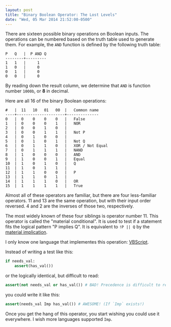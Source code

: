 ```yaml
---
layout: post
title: "Binary Boolean Operator: The Lost Levels"
date: "Wed, 05 Mar 2014 21:52:00-0500"
---
```

There are sixteen possible binary operations on Boolean inputs.
The operations can be numbered based on the truth table used to generate them.
For example, the `AND` function is defined by the following truth table:

```
P   Q   |  P AND Q
--------+---------
1   1   |     1
1   0   |     0
0   1   |     0
0   0   |     0
```
By reading down the result column, we determine that `AND` is function number `1000b`, or **8** in decimal.

Here are all 16 of the binary Boolean operations:

```
#   |  11   10   01   00  |   Common name
----+---------------------+--------------
0   |  0    0    0    0   |   False
1   |  0    0    0    1   |   NOR
2   |  0    0    1    0   |
3   |  0    0    1    1   |   Not P
4   |  0    1    0    0   |
5   |  0    1    0    1   |   Not Q
6   |  0    1    1    0   |   XOR / Not Equal
7   |  0    1    1    1   |   NAND
8   |  1    0    0    0   |   AND
9   |  1    0    0    1   |   Equal
10  |  1    0    1    0   |   Q
11  |  1    0    1    1   |
12  |  1    1    0    0   |   P
13  |  1    1    0    1   |
14  |  1    1    1    0   |   OR
15  |  1    1    1    1   |   True
```
Almost all of these operators are familiar, but there are four less-familiar operators.
11 and 13 are the same operation, but with their input order reversed.
4 and 2 are the inverses of those two, respectively.

The most widely known of these four siblings is operator number 11.
This operator is called the "material conditional".
It is used to test if a statement fits the logical pattern "P implies Q".
It is equivalent to `!P || Q` by the [material implication][2].

I only know one language that implementes this operation: [VBScript][1].

Instead of writing a test like this:

```python
if needs_val:
    assert(has_val())
```
or the logically identical, but difficult to read:
```python
assert(not needs_val or has_val()) # BAD! Precedence is difficult to reason about.
```
you could write it like this:
```python
assert(needs_val Imp has_val()) # AWESOME! (If `Imp` exists!)
```
Once you get the hang of this operator, you start wishing you could use it everywhere.
I wish more languages supported `Imp`.

[1]: http://msdn.microsoft.com/en-us/library/57eas59d%28v=vs.84%29.aspx "VBScript Imp Operator"
[2]: https://en.wikipedia.org/wiki/Material_implication_%28rule_of_inference%29
